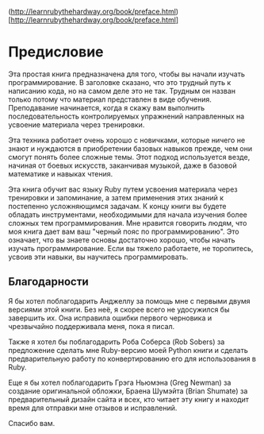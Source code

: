 (http://learnrubythehardway.org/book/preface.html)[http://learnrubythehardway.org/book/preface.html]
# Предисловие
Эта простая книга предназначена для того, чтобы вы начали изучать программирование. В заголовке сказано, что это трудный путь к написанию кода, но на самом деле это не так. Трудным он назван только потому что материал представлен в виде обучения.
Преподавание начинается, когда я скажу вам выполнить последовательность контролируемых упражнений направленных на усвоение материала через тренировки.

Эта техника работает очень хорошо с новичками, которые ничего не знают и нуждаются в приобретении базовых навыков прежде, чем они смогут понять более сложные темы. Этот подход используется везде, начиная от боевых искусств, заканчивая музыкой, даже в базовой математике и навыках чтения.

Эта книга обучит вас языку Ruby путем усвоения материала через тренировки и запоминание, а затем применения этих знаний к постепенно усложняющимся задачам. К концу книги вы будете обладать инструментами, необходимыми для начала изучения более сложных тем программирования. Мне нравится говорить людям, что моя книга дает вам ваш "черный пояс по программированию".
Это означает, что вы знаете основы достаточно хорошо, чтобы начать изучать программирование.
Если вы тяжело работаете, не торопитесь, усвоив эти навыки, вы научитесь программировать.


## Благодарности
Я бы хотел поблагодарить Анджеллу за помощь мне с первыми двумя версиями этой книги. Без неё, я скорее всего не удосужился бы завершить их. Она исправила ошибки первого черновика и чрезвычайно поддерживала меня, пока я писал.

Также я хотел бы поблагодарить Роба Соберса (Rob Sobers) за предложение сделать мне Ruby-версию моей Python книги и сделать предварительную работу по конвертированию его для использования в Ruby.

Еще я бы хотел поблагодарить Грэга Ньюмэна (Greg Newman) за создание оригинальной обложки, Браена Шумэйта (Brian Shumate) за предварительный дизайн сайта и всех, кто читает эту книгу и находит время для отправки мне отзывов и исправлений.

Спасибо вам.
